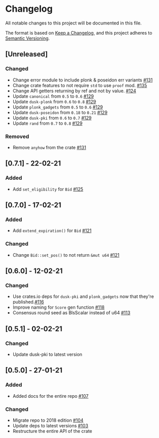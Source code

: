 # Changelog

All notable changes to this project will be documented in this file.

The format is based on [Keep a Changelog](https://keepachangelog.com/en/1.0.0/),
and this project adheres to [Semantic Versioning](https://semver.org/spec/v2.0.0.html).

## [Unreleased]

### Changed
- Change error module to include plonk & poseidon err variants [#131](https://github.com/dusk-network/dusk-blindbid/issues/131)
- Change crate features to not require `std` to use `proof` mod. [#135](https://github.com/dusk-network/dusk-blindbid/issues/135)
- Change API getters returning by ref and not by value. [#124](https://github.com/dusk-network/dusk-blindbid/issues/124)
- Update `canonical` from `0.5` to `0.6` [#129](https://github.com/dusk-network/dusk-blindbid/issues/129)
- Update `dusk-plonk` from `0.6` to `0.8` [#129](https://github.com/dusk-network/dusk-blindbid/issues/129)
- Update `plonk_gadgets` from `0.5` to `0.6` [#129](https://github.com/dusk-network/dusk-blindbid/issues/129)
- Update `dusk-poseidon` from `0.18` to `0.21` [#129](https://github.com/dusk-network/dusk-blindbid/issues/129)
- Update `dusk-pki` from `0.6` to `0.7` [#129](https://github.com/dusk-network/dusk-blindbid/issues/129)
- Update `rand` from `0.7` to `0.8` [#129](https://github.com/dusk-network/dusk-blindbid/issues/129)

### Removed
- Remove `anyhow` from the crate [#131](https://github.com/dusk-network/dusk-blindbid/issues/131)

## [0.7.1] - 22-02-21

### Added

- Add `set_eligibility` for `Bid` [#125](https://github.com/dusk-network/dusk-blindbid/issues/125)

## [0.7.0] - 17-02-21

### Added

- Add `extend_expiration()` for `Bid` [#121](https://github.com/dusk-network/dusk-blindbid/issues/121)

### Changed

- Change `Bid::set_pos()` to not return `&mut u64` [#121](https://github.com/dusk-network/dusk-blindbid/issues/121)

## [0.6.0] - 12-02-21

### Changed

- Use crates.io deps for `dusk-pki` and `plonk_gadgets` now that they're published.[#116](https://github.com/dusk-network/dusk-blindbid/issues/116)
- Improve naming for `Score` gen function [#118](https://github.com/dusk-network/dusk-blindbid/issues/118)
- Consensus round seed as BlsScalar instead of u64 [#113](https://github.com/dusk-network/dusk-blindbid/issues/113)

## [0.5.1] - 02-02-21

### Changed

- Update dusk-pki to latest version

## [0.5.0] - 27-01-21

### Added

- Added docs for the entire repo [#107](https://github.com/dusk-network/dusk-blindbid/issues/107)

### Changed

- Migrate repo to 2018 edition [#104](https://github.com/dusk-network/dusk-blindbid/issues/104)
- Update deps to latest versions [#103](https://github.com/dusk-network/dusk-blindbid/issues/103)
- Restructure the entire API of the crate
